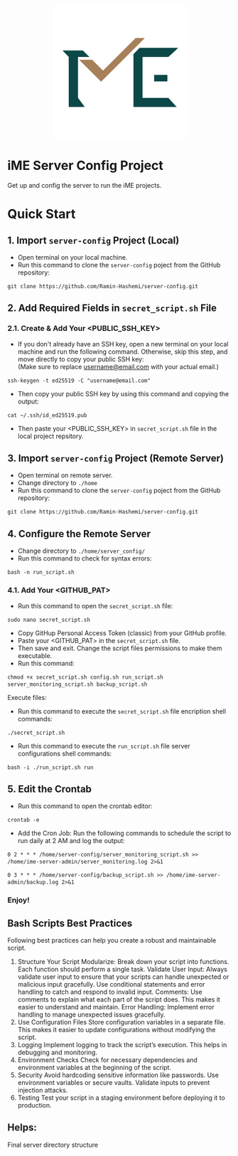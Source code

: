<div align="center">
 <img alt="iME" height="300px" src="assets/ime_logo.png">
</div>

# iME Server Config Project
Get up and config the server to run the iME projects.

# Quick Start
## 1. Import `server-config` Project (Local)
- Open terminal on your local machine.
- Run this command to clone the `server-config` poject from the GitHub repository:
```
git clone https://github.com/Ramin-Hashemi/server-config.git
```
## 2. Add Required Fields in `secret_script.sh` File
  ### 2.1. Create & Add Your <PUBLIC_SSH_KEY>
  - If you don't already have an SSH key, open a new terminal on your local machine and run the following command. Otherwise, skip this step, and move directly to copy your public SSH key:  
  (Make sure to replace <username@email.com> with your actual email.)
  ```
  ssh-keygen -t ed25519 -C "username@email.com"
  ```
  - Then copy your public SSH key by using this command and copying the output:
  ```
  cat ~/.ssh/id_ed25519.pub
  ```
  - Then paste your <PUBLIC_SSH_KEY> in `secret_script.sh` file in the local project repsitory.
## 3. Import `server-config` Project (Remote Server)
- Open terminal on remote server.
- Change directory to `./home`
- Run this command to clone the `server-config` poject from the GitHub repository:
```
git clone https://github.com/Ramin-Hashemi/server-config.git
```
## 4. Configure the Remote Server
- Change directory to `./home/server_config/`
- Run this command to check for syntax errors:
```
bash -n run_script.sh
```
  ### 4.1. Add Your <GITHUB_PAT>
  - Run this command to open the `secret_script.sh` file:
```
sudo nano secret_script.sh
```
  - Copy GitHup Personal Access Token (classic) from your GitHub profile.
  - Paste your <GITHUB_PAT> in the `secret_script.sh` file.
  - Then save and exit.
Change the script files permissions to make them executable.
- Run this command:
```
chmod +x secret_script.sh config.sh run_script.sh server_monitoring_script.sh backup_script.sh
```
Execute files:
- Run this command to execute the `secret_script.sh` file encription shell commands:
```
./secret_script.sh
```
- Run this command to execute the `run_script.sh` file server configurations shell commands:
```
bash -i ./run_script.sh run
```
## 5. Edit the Crontab
- Run this command to open the crontab editor:
```
crontab -e
```
- Add the Cron Job:
Run the following commands to schedule the script to run daily at 2 AM and log the output:
```
0 2 * * * /home/server-config/server_monitoring_script.sh >> /home/ime-server-admin/server_monitoring.log 2>&1
```
```
0 3 * * * /home/server-config/backup_script.sh >> /home/ime-server-admin/backup.log 2>&1
```
### Enjoy!


## Bash Scripts Best Practices
Following best practices can help you create a robust and maintainable script.
1. Structure Your Script
Modularize: Break down your script into functions. Each function should perform a single task.
Validate User Input: Always validate user input to ensure that your scripts can handle unexpected or malicious input gracefully. Use conditional statements and error handling to catch and respond to invalid input.
Comments: Use comments to explain what each part of the script does. This makes it easier to understand and maintain.
Error Handling: Implement error handling to manage unexpected issues gracefully.
2. Use Configuration Files
Store configuration variables in a separate file. This makes it easier to update configurations without modifying the script.
3. Logging
Implement logging to track the script’s execution. This helps in debugging and monitoring.
4. Environment Checks
Check for necessary dependencies and environment variables at the beginning of the script.
5. Security
Avoid hardcoding sensitive information like passwords. Use environment variables or secure vaults.
Validate inputs to prevent injection attacks.
6. Testing
Test your script in a staging environment before deploying it to production.

## Helps:
 Final server directory structure

